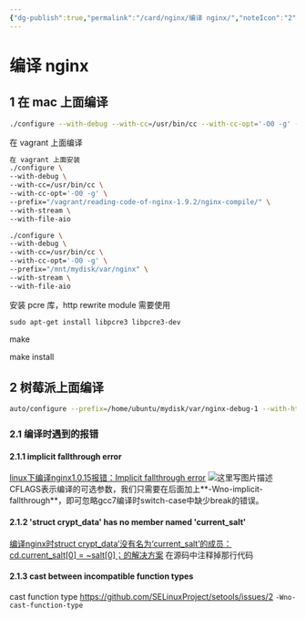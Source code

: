 ```yaml
---
{"dg-publish":true,"permalink":"/card/nginx/编译 nginx/","noteIcon":"2","created":"2021-03-04T20:59:44+08:00","updated":"2024-10-21T19:13:29+08:00"}
---
```



# 编译 nginx

## 1 在 mac 上面编译

```bash
./configure --with-debug --with-cc=/usr/bin/cc --with-cc-opt='-O0 -g' --prefix="/Users/wudanyang/workspace/reading-code-of-nginx-1.9.2/nginx-compile" --with-stream

```

在 vagrant 上面编译

```bash
在 vagrant 上面安装
./configure \
--with-debug \
--with-cc=/usr/bin/cc \
--with-cc-opt='-O0 -g' \
--prefix="/vagrant/reading-code-of-nginx-1.9.2/nginx-compile/" \
--with-stream \
--with-file-aio

./configure \
--with-debug \
--with-cc=/usr/bin/cc \
--with-cc-opt='-O0 -g' \
--prefix="/mnt/mydisk/var/nginx" \
--with-stream \
--with-file-aio
```

安装 pcre 库，http rewrite module 需要使用

`sudo apt-get install libpcre3 libpcre3-dev`


make

make install

## 2 树莓派上面编译

```sh
auto/configure --prefix=/home/ubuntu/mydisk/var/nginx-debug-1 --with-http_v2_module --with-http_ssl_module
```

### 2.1 编译时遇到的报错

#### 2.1.1 implicit fallthrough error

[linux下编译nginx1.0.15报错：Implicit fallthrough error](https://blog.csdn.net/jaybill/article/details/80164370)
![这里写图片描述](https://img-blog.csdn.net/2018050211282675?watermark/2/text/aHR0cHM6Ly9ibG9nLmNzZG4ubmV0L2pheWJpbGw=/font/5a6L5L2T/fontsize/400/fill/I0JBQkFCMA==/dissolve/70)
CFLAGS表示编译的可选参数，我们只需要在后面加上**\-Wno-implicit-fallthrough**，即可忽略gcc7编译时switch-case中缺少break的错误。

#### 2.1.2 'struct crypt\_data' has no member named 'current\_salt'

[编译nginx时struct crypt\_data’没有名为‘current\_salt’的成员：cd.current\_salt\[0\] = ~salt\[0\]；的解决方案](https://www.cnblogs.com/hxlinux/p/12900503.html)
在源码中注释掉那行代码

#### 2.1.3 cast between incompatible function types

cast function type
https://github.com/SELinuxProject/setools/issues/2
`-Wno-cast-function-type`
